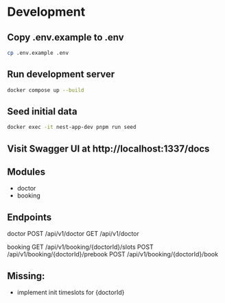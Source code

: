 # Development

## Copy .env.example to .env

```bash
cp .env.example .env
```

## Run development server

```bash
docker compose up --build
```

## Seed initial data

```bash
docker exec -it nest-app-dev pnpm run seed
```

## Visit Swagger UI at http://localhost:1337/docs

## Modules

- doctor
- booking

## Endpoints

doctor
POST    /api/v1/doctor
GET     /api/v1/doctor

booking
GET     /api/v1/booking/{doctorId}/slots
POST    /api/v1/booking/{doctorId}/prebook
POST    /api/v1/booking/{doctorId}/book


## Missing:
- implement init timeslots for {doctorId}